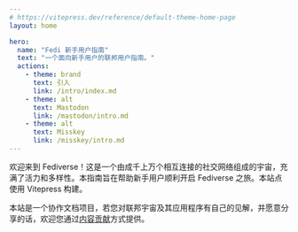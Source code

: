 ```yaml
---
# https://vitepress.dev/reference/default-theme-home-page
layout: home

hero:
  name: "Fedi 新手用户指南"
  text: "一个面向新手用户的联邦用户指南。"
  actions:
    - theme: brand
      text: 引入
      link: /intro/index.md
    - theme: alt
      text: Mastodon
      link: /mastodon/intro.md
    - theme: alt
      text: Misskey
      link: /misskey/intro.md
---
```


欢迎来到 Fediverse！这是一个由成千上万个相互连接的社交网络组成的宇宙，充满了活力和多样性。本指南旨在帮助新手用户顺利开启 Fediverse 之旅。本站点使用 Vitepress 构建。

本站是一个协作文档项目，若您对联邦宇宙及其应用程序有自己的见解，并愿意分享的话，欢迎您通过[内容贡献](contribute-guide.md)方式提供。
